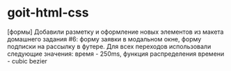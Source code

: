 # goit-html-css
[формы] Добавили разметку и оформление новых элементов из макета домашнего задания #6: форму заявки в модальном окне, форму подписки на рассылку в футере. Для всех переходов использовали следующие значения: время - 250ms, функция распределения времени - cubic bezier
